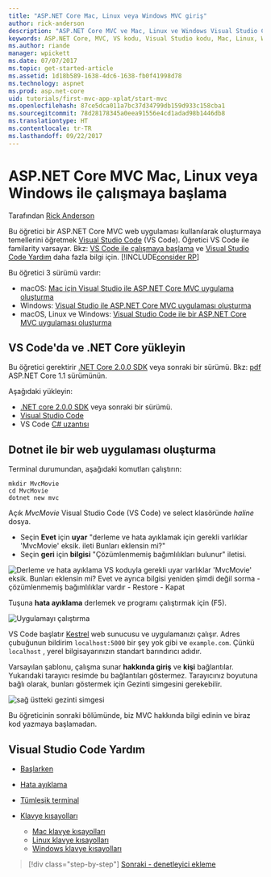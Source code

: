```yaml
---
title: "ASP.NET Core Mac, Linux veya Windows MVC giriş"
author: rick-anderson
description: "ASP.NET Core MVC ve Mac, Linux ve Windows Visual Studio Code ile çalışmaya başlama"
keywords: ASP.NET Core, MVC, VS kodu, Visual Studio kodu, Mac, Linux, Windows
ms.author: riande
manager: wpickett
ms.date: 07/07/2017
ms.topic: get-started-article
ms.assetid: 1d18b589-1638-4dc6-1638-fb0f41998d78
ms.technology: aspnet
ms.prod: asp.net-core
uid: tutorials/first-mvc-app-xplat/start-mvc
ms.openlocfilehash: 87ce5dca011a7bc37d34799db159d933c158cba1
ms.sourcegitcommit: 78d28178345a0eea91556e4cd1adad98b1446db8
ms.translationtype: HT
ms.contentlocale: tr-TR
ms.lasthandoff: 09/22/2017
---
```

# <a name="getting-started-with-aspnet-core-mvc--on-mac-linux-or-windows"></a>ASP.NET Core MVC Mac, Linux veya Windows ile çalışmaya başlama

Tarafından [Rick Anderson](https://twitter.com/RickAndMSFT)

Bu öğretici bir ASP.NET Core MVC web uygulaması kullanılarak oluşturmaya temellerini öğretmek [Visual Studio Code](https://code.visualstudio.com) (VS Code). Öğretici VS Code ile familarity varsayar. Bkz: [VS Code ile çalışmaya başlama](https://code.visualstudio.com/docs) ve [Visual Studio Code Yardım](#visual-studio-code-help) daha fazla bilgi için. [!INCLUDE[consider RP](../../includes/razor.md)]

Bu öğretici 3 sürümü vardır:

* macOS: [Mac için Visual Studio ile ASP.NET Core MVC uygulama oluşturma](xref:tutorials/first-mvc-app-mac/start-mvc)
* Windows: [Visual Studio ile ASP.NET Core MVC uygulaması oluşturma](xref:tutorials/first-mvc-app/start-mvc)
* macOS, Linux ve Windows: [Visual Studio Code ile bir ASP.NET Core MVC uygulaması oluşturma](xref:tutorials/first-mvc-app-xplat/start-mvc) 

## <a name="install-vs-code-and-net-core"></a>VS Code'da ve .NET Core yükleyin

Bu öğretici gerektirir [.NET Core 2.0.0 SDK](https://www.microsoft.com/net/core) veya sonraki bir sürümü. Bkz: [pdf](https://github.com/aspnet/Docs/blob/master/aspnetcore/tutorials/first-mvc-app-mac/start-mvc/8-23-17.pdf) ASP.NET Core 1.1 sürümünün.

Aşağıdaki yükleyin:

* [.NET core 2.0.0 SDK](https://www.microsoft.com/net/core) veya sonraki bir sürümü.
* [Visual Studio Code](https://code.visualstudio.com)
* VS Code [C# uzantısı](https://marketplace.visualstudio.com/items?itemName=ms-vscode.csharp) 

## <a name="create-a-web-app-with-dotnet"></a>Dotnet ile bir web uygulaması oluşturma

Terminal durumundan, aşağıdaki komutları çalıştırın:

```console
mkdir MvcMovie
cd MvcMovie
dotnet new mvc
```

Açık *MvcMovie* Visual Studio Code (VS Code) ve select klasöründe *haline* dosya.

- Seçin **Evet** için **uyar** "derleme ve hata ayıklamak için gerekli varlıklar 'MvcMovie' eksik. ileti Bunları eklensin mi?"
- Seçin **geri** için **bilgisi** "Çözümlenmemiş bağımlılıkları bulunur" iletisi.

![Derleme ve hata ayıklama VS koduyla gerekli uyar varlıklar 'MvcMovie' eksik. Bunları eklensin mi? Evet ve ayrıca bilgisi yeniden şimdi değil sorma - çözümlenmemiş bağımlılıklar vardır - Restore - Kapat](../web-api-vsc/_static/vsc_restore.png)

Tuşuna **hata ayıklama** derlemek ve programı çalıştırmak için (F5).

![Uygulamayı çalıştırma](../first-mvc-app/start-mvc/_static/1.png)

VS Code başlatır [Kestrel](xref:fundamentals/servers/kestrel) web sunucusu ve uygulamanızı çalışır. Adres çubuğunun bildirim `localhost:5000` bir şey yok gibi ve `example.com`. Çünkü `localhost` , yerel bilgisayarınızın standart barındırıcı adıdır.

Varsayılan şablonu, çalışma sunar **hakkında giriş** ve **kişi** bağlantılar. Yukarıdaki tarayıcı resimde bu bağlantıları göstermez. Tarayıcınız boyutuna bağlı olarak, bunları göstermek için Gezinti simgesini gerekebilir.

![sağ üstteki gezinti simgesi](../first-mvc-app/start-mvc/_static/2.png)

Bu öğreticinin sonraki bölümünde, biz MVC hakkında bilgi edinin ve biraz kod yazmaya başlamadan.

## <a name="visual-studio-code-help"></a>Visual Studio Code Yardım

- [Başlarken](https://code.visualstudio.com/docs)
- [Hata ayıklama](https://code.visualstudio.com/docs/editor/debugging)
- [Tümleşik terminal](https://code.visualstudio.com/docs/editor/integrated-terminal)
- [Klavye kısayolları](https://code.visualstudio.com/docs/getstarted/keybindings#_keyboard-shortcuts-reference)

  - [Mac klavye kısayolları](https://code.visualstudio.com/shortcuts/keyboard-shortcuts-macos.pdf)
  - [Linux klavye kısayolları](https://code.visualstudio.com/shortcuts/keyboard-shortcuts-linux.pdf)
  - [Windows klavye kısayolları](https://code.visualstudio.com/shortcuts/keyboard-shortcuts-windows.pdf)

>[!div class="step-by-step"]
[Sonraki - denetleyici ekleme](adding-controller.md)

